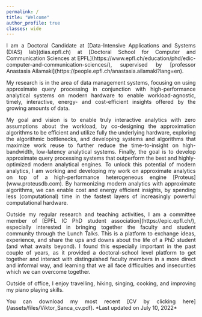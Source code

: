 ```yaml
---
permalink: /
title: "Welcome"
author_profile: true
classes: wide
---
```


<p style='text-align: justify;'>I am a Doctoral Candidate at [Data-Intensive Applications and Systems (DIAS) lab](dias.epfl.ch) at [Doctoral School for Computer and Communication Sciences at EPFL](https://www.epfl.ch/education/phd/edic-computer-and-communication-sciences/), supervised by [professor Anastasia Ailamaki](https://people.epfl.ch/anastasia.ailamaki?lang=en). </p>

<p style='text-align: justify;'>My research is in the area of data management systems, focusing on using approximate query processing in conjunction with high-performance analytical systems on modern hardware to enable workload-agnostic, timely, interactive, energy- and cost-efficient insights offered by the growing amounts of data. </p>

<p style='text-align: justify;'>My goal and vision is to enable truly interactive analytics with zero assumptions about the workload, by co-designing the approximation algorithms to be efficient and utilize fully the underlying hardware, exploring the algorithmic bottlenecks, and developing systems and algorithms that maximize work reuse to further reduce the time-to-insight on high-bandwidth, low-latency analytical systems. Finally, the goal is to develop approximate query processing systems that outperform the best and highly-optimized modern analytical engines. To unlock this potential of modern analytics, I am working and developing my work on approximate analytics on top of a high-performance heterogeneous engine [Proteus](www.proteusdb.com). By harmonizing modern analytics with approximate algorithms, we can enable cost and energy efficient insights, by spending less (computational) time in the fastest layers of increasingly powerful computational hardware. </p>

<p style='text-align: justify;'>Outside my regular research and teaching activities, I am a committee member of [EPFL IC PhD student association](https://epic.epfl.ch/), especially interested in bringing together the faculty and student community through the Lunch Talks. This is a platform to exchange ideas, experience, and share the ups and downs about the life of a PhD student (and what awaits beyond). I found this especially important in the past couple of years, as it provided a doctoral-school level platform to get together and interact with distinguished faculty members in a more direct and informal way, and learning that we all face difficulties and insecurities which we can overcome together. </p>

<p style='text-align: justify;'>Outside of office, I enjoy travelling, hiking, singing, cooking, and improving my piano playing skills. </p>

<p style='text-align: justify;'>You can download my most recent [CV by clicking here](/assets/files/Viktor_Sanca_cv.pdf). *Last updated on July 10, 2022* </p>
